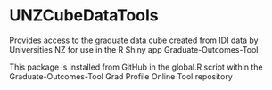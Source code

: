 # UNZCubeDataTools
Provides access to the graduate data cube created from IDI data by Universities NZ for use in the R Shiny app Graduate-Outcomes-Tool

This package is installed from GitHub in the global.R script within the Graduate-Outcomes-Tool Grad Profile Online Tool repository
